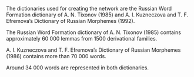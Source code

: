 The dictionaries used for creating the network are the Russian Word Formation dictionary of A. N. Tixonov (1985) and A. I. Kuzneczova and T. F. Efremova’s Dictionary of Russian Morphemes (1992).

The Russian Word Formation dictionary of A. N. Tixonov (1985) contains approximately 60 000 lemmas from 1500 derivational families. 

A. I. Kuzneczova and T. F. Efremova’s Dictionary of Russian Morphemes (1986) contains more than 70 000 words. 

Around 34 000 words are represented in both dictionaries.
